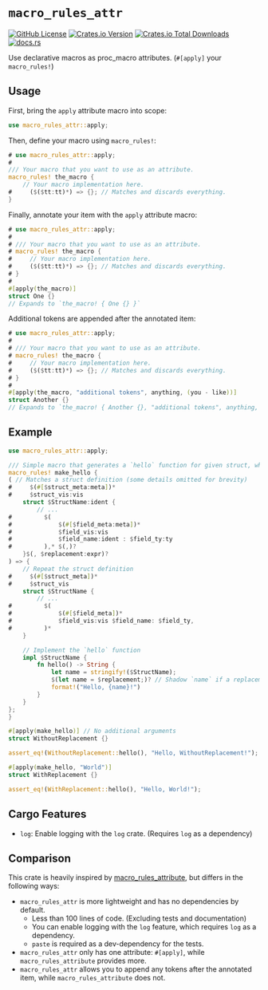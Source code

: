# `macro_rules_attr`

[![GitHub License](https://img.shields.io/github/license/PRO-2684/macro_rules_attr?logo=opensourceinitiative)](https://github.com/PRO-2684/macro_rules_attr/blob/main/LICENSE)
[![Crates.io Version](https://img.shields.io/crates/v/macro_rules_attr?logo=rust)](https://crates.io/crates/macro_rules_attr)
[![Crates.io Total Downloads](https://img.shields.io/crates/d/macro_rules_attr?logo=rust)](https://crates.io/crates/macro_rules_attr)
[![docs.rs](https://img.shields.io/docsrs/macro_rules_attr?logo=rust)](https://docs.rs/macro_rules_attr)

Use declarative macros as proc_macro attributes. (`#[apply]` your `macro_rules!`)

## Usage

First, bring the `apply` attribute macro into scope:

```rust
use macro_rules_attr::apply;
```

Then, define your macro using `macro_rules!`:

```rust
# use macro_rules_attr::apply;
#
/// Your macro that you want to use as an attribute.
macro_rules! the_macro {
    // Your macro implementation here.
#     ($($tt:tt)*) => {}; // Matches and discards everything.
}
```

Finally, annotate your item with the `apply` attribute macro:

```rust
# use macro_rules_attr::apply;
#
# /// Your macro that you want to use as an attribute.
# macro_rules! the_macro {
#     // Your macro implementation here.
#     ($($tt:tt)*) => {}; // Matches and discards everything.
# }
#
#[apply(the_macro)]
struct One {}
// Expands to `the_macro! { One {} }`
```

Additional tokens are appended after the annotated item:

```rust
# use macro_rules_attr::apply;
#
# /// Your macro that you want to use as an attribute.
# macro_rules! the_macro {
#     // Your macro implementation here.
#     ($($tt:tt)*) => {}; // Matches and discards everything.
# }
#
#[apply(the_macro, "additional tokens", anything, (you - like))]
struct Another {}
// Expands to `the_macro! { Another {}, "additional tokens", anything, (you - like) }`
```

## Example

```rust
use macro_rules_attr::apply;

/// Simple macro that generates a `hello` function for given struct, which returns `Hello, {name}!`. If given a second argument, it will replace `{name}`.
macro_rules! make_hello {
( // Matches a struct definition (some details omitted for brevity)
#     $(#[$struct_meta:meta])*
#     $struct_vis:vis
    struct $StructName:ident {
        // ...
#         $(
#             $(#[$field_meta:meta])*
#             $field_vis:vis
#             $field_name:ident : $field_ty:ty
#         ),* $(,)?
    }$(, $replacement:expr)?
) => {
    // Repeat the struct definition
#     $(#[$struct_meta])*
#     $struct_vis
    struct $StructName {
        // ...
#         $(
#             $(#[$field_meta])*
#             $field_vis:vis $field_name: $field_ty,
#         )*
    }

    // Implement the `hello` function
    impl $StructName {
        fn hello() -> String {
            let name = stringify!($StructName);
            $(let name = $replacement;)? // Shadow `name` if a replacement was provided
            format!("Hello, {name}!")
        }
    }
};
}

#[apply(make_hello)] // No additional arguments
struct WithoutReplacement {}

assert_eq!(WithoutReplacement::hello(), "Hello, WithoutReplacement!");

#[apply(make_hello, "World")]
struct WithReplacement {}

assert_eq!(WithReplacement::hello(), "Hello, World!");
```

## Cargo Features

- `log`: Enable logging with the `log` crate. (Requires `log` as a dependency)

## Comparison

This crate is heavily inspired by [macro_rules_attribute](https://crates.io/crates/macro_rules_attribute), but differs in the following ways:

- `macro_rules_attr` is more lightweight and has no dependencies by default.
    - Less than 100 lines of code. (Excluding tests and documentation)
    - You can enable logging with the `log` feature, which requires `log` as a dependency.
    - `paste` is required as a dev-dependency for the tests.
- `macro_rules_attr` only has one attribute: `#[apply]`, while `macro_rules_attribute` provides more.
- `macro_rules_attr` allows you to append any tokens after the annotated item, while `macro_rules_attribute` does not.
